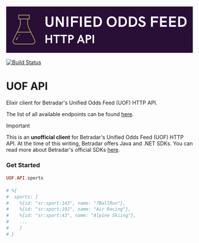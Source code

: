 ![UOF API](https://github.com/efcasado/uof_api/raw/main/assets/readme_logo.png)

[![Build Status](https://github.com/efcasado/uof_api/workflows/Elixir%20CI/badge.svg)](https://github.com/efcasado/uof_api/actions)

# UOF API

Elixir client for Betradar's Unified Odds Feed (UOF) HTTP API.

The list of all available endpoints can be found
[here](https://docs.betradar.com/display/BD/UOF+-+List+of+End+Points).

> [!IMPORTANT]
> This is an **unofficial client** for Betradar's Unified Odds Feed (UOF) HTTP API.
> At the time of this writing, Betradar offers Java and .NET SDKs. You can read
> more about Betradar's official SDKs [here](https://sdk.sportradar.com).



### Get Started

```elixir
UOF.API.sports

# %{
#  sports: [
#    %{id: "sr:sport:143", name: "7BallRun"},
#    %{id: "sr:sport:192", name: "Air Racing"},
#    %{id: "sr:sport:43", name: "Alpine Skiing"},
#    ...
#    ]
# }
```